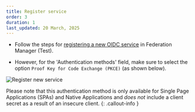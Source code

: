 ```yaml
---
title: Register service
order: 3
duration: 1
last_updated: 20 March, 2025
---
```


* Follow the steps for [registering a new OIDC service](/connect-an-oidc-service/02-connect-oidc-service) in Federation Manager (Test).

* However, for the 'Authentication methods' field, make sure to select the option `Proof Key for Code Exchange (PKCE)` (as shown below).

![Register new service](/assets/images/connect-a-single-page-oidc-service/register-spa-oidc-service.png)

Please note that this authentication method is only available for Single Page Applications (SPAs) and Native Applications and *does not* include a client secret as a result of an insecure client.
{: .callout-info }